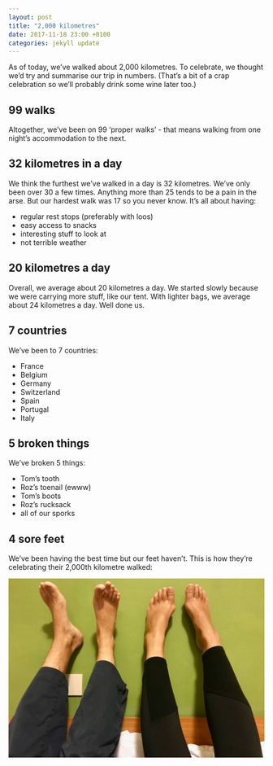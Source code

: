 ```yaml
---
layout: post
title: "2,000 kilometres"
date: 2017-11-18 23:00 +0100
categories: jekyll update
---
```


As of today, we’ve walked about 2,000 kilometres. To celebrate, we thought we’d try and summarise our trip in numbers. (That’s a bit of a crap celebration so we’ll probably drink some wine later too.)

## 99 walks

Altogether, we’ve been on 99 ‘proper walks’ - that means walking from one night’s accommodation to the next. 

## 32 kilometres in a day

We think the furthest we’ve walked in a day is 32 kilometres. We’ve only been over 30 a few times. Anything more than 25 tends to be a pain in the arse. But our hardest walk was 17 so you never know. It’s all about having:

- regular rest stops (preferably with loos)
- easy access to snacks
- interesting stuff to look at
- not terrible weather 

## 20 kilometres a day

Overall, we average about 20 kilometres a day. We started slowly because we were carrying more stuff, like our tent. With lighter bags, we average about 24 kilometres a day. Well done us.

## 7 countries

We’ve been to 7 countries:

- France
- Belgium
- Germany
- Switzerland
- Spain
- Portugal
- Italy

## 5 broken things 

We’ve broken 5 things:

- Tom’s tooth
- Roz’s toenail (ewww)
- Tom’s boots 
- Roz’s rucksack
- all of our sporks

## 4 sore feet

We’ve been having the best time but our feet haven’t. This is how they’re celebrating their 2,000th kilometre walked:

![Our feet, propped up against a hotel wall](https://github.com/tombye/trexit/raw/gh-pages/assets/images/our-feet-after-2000-kilometres.jpg)
